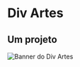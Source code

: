 # Div Artes
## Um projeto 

![Banner do Div Artes](https://i.ibb.co/sPQ8F2x/div-Banner.png "Banner do Div Artes")
